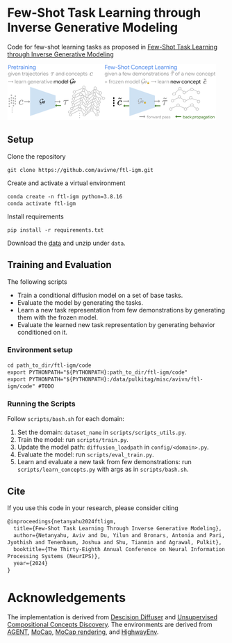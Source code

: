 # Few-Shot Task Learning through Inverse Generative Modeling
Code for few-shot learning tasks as proposed in [Few-Shot Task Learning through Inverse Generative Modeling](https://avivne.github.io/ftl-igm)

![](motivation.png)


## Setup
Clone the repository
  ```
  git clone https://github.com/avivne/ftl-igm.git
  ```
Create and activate a virtual environment
  ```
  conda create -n ftl-igm python=3.8.16
  conda activate ftl-igm
  ```
Install requirements
  ```
  pip install -r requirements.txt
  ```
Download the [data](https://www.dropbox.com/scl/fo/tbzextj52jez9298ywzk5/AMqMApxiAFAzC5Nyt16jQL8?rlkey=exknjldf7t4vw8vx4pv8vgvah&st=0cpbg113&dl=0) and unzip under `data`.


## Training and Evaluation
The following scripts 
- Train a conditional diffusion model on a set of base tasks.
- Evaluate the model by generating the tasks.
- Learn a new task representation from few demonstrations by generating them with the frozen model. 
- Evaluate the learned new task representation by generating behavior conditioned on it.

### Environment setup
  ```
  cd path_to_dir/ftl-igm/code
  export PYTHONPATH="${PYTHONPATH}:path_to_dir/ftl-igm/code"
  export PYTHONPATH="${PYTHONPATH}:/data/pulkitag/misc/avivn/ftl-igm/code" #TODO
  ```

### Running the Scripts
Follow `scripts/bash.sh` for each domain:
1. Set the domain: `dataset_name` in `scripts/scripts_utils.py`.
2. Train the model: run `scripts/train.py`.
3. Update the model path: `diffusion_loadpath` in `config/<domain>.py`.
4. Evaluate the model: run `scripts/eval_train.py`.
5. Learn and evaluate a new task from few demonstrations: run `scripts/learn_concepts.py` with args as in `scripts/bash.sh`.


## Cite
If you use this code in your research, please consider citing
```
@inproceedings{netanyahu2024ftligm,
  title={Few-Shot Task Learning Through Inverse Generative Modeling},
  author={Netanyahu, Aviv and Du, Yilun and Bronars, Antonia and Pari, Jyothish and Tenenbaum, Joshua and Shu, Tianmin and Agrawal, Pulkit},
  booktitle={The Thirty-Eighth Annual Conference on Neural Information Processing Systems (NeurIPS)},
  year={2024}
}
```


# Acknowledgements
The implementation is derived from [Descision Diffuser](https://arxiv.org/abs/2211.15657) and [Unsupervised Compositional Concepts Discovery](https://arxiv.org/abs/2306.05357).
The environments are derived from [AGENT](https://arxiv.org/abs/2102.12321), [MoCap](http://mocap.cs.cmu.edu/), [MoCap rendering](https://github.com/jutanke/mocap), and [HighwayEnv](https://github.com/Farama-Foundation/HighwayEnv).
